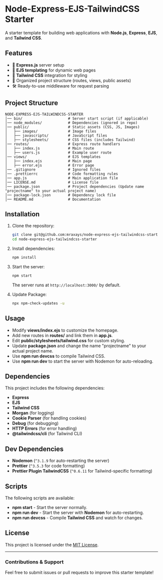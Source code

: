 # Node-Express-EJS-TailwindCSS Starter

A starter template for building web applications with **Node.js**, **Express**, **EJS**, and **Tailwind CSS**.

## Features
- 🚀 **Express.js** server setup
- 🎨 **EJS templating** for dynamic web pages
- 💨 **Tailwind CSS** integration for styling
- 📂 Organized project structure (routes, views, public assets)
- 🛠 Ready-to-use middleware for request parsing

## Project Structure
```
NODE-EXPRESS-EJS-TAILWINDCSS-STARTER
│── bin/                     # Server start script (if applicable)
│── node_modules/            # Dependencies (ignored in repo)
│── public/                  # Static assets (CSS, JS, Images)
│   ├── images/              # Image files
│   ├── javascripts/         # JavaScript files
│   ├── stylesheets/         # CSS files (includes Tailwind)
│── routes/                  # Express route handlers
│   ├── index.js             # Main route
│   ├── users.js             # Example user route
│── views/                   # EJS templates
│   ├── index.ejs            # Main page
│   ├── error.ejs            # Error page
│── .gitignore               # Ignored files
│── .prettierrc              # Code formatting rules
│── app.js                   # Main application file
│── LICENSE.md               # License file
│── package.json             # Project dependencies (Update name "projectname" to your actual project name)
│── package-lock.json        # Dependency lock file
│── README.md                # Documentation
```

## Installation
1. Clone the repository:
   ```sh
   git clone git@github.com:mraxays/node-express-ejs-tailwindcss-starter.git
   cd node-express-ejs-tailwindcss-starter
   ```
2. Install dependencies:
   ```sh
   npm install
   ```
3. Start the server:
   ```sh
   npm start
   ```
   The server runs at `http://localhost:3000/` by default.

4. Update Package:
   ```sh
   npx npm-check-updates -u
   ```
   
## Usage
- Modify **views/index.ejs** to customize the homepage.
- Add new routes in **routes/** and link them in **app.js**.
- Edit **public/stylesheets/tailwind.css** for custom styling.
- Update **package.json** and change the name "projectname" to your actual project name.
- Use **npm run devcss** to compile Tailwind CSS.
- Use **npm run dev** to start the server with Nodemon for auto-reloading.

## Dependencies
This project includes the following dependencies:
- **Express** 
- **EJS** 
- **Tailwind CSS** 
- **Morgan** (for logging)
- **Cookie Parser** (for handling cookies)
- **Debug** (for debugging)
- **HTTP Errors** (for error handling)
- **@tailwindcss/cli** (for Tailwind CLI)

## Dev Dependencies
- **Nodemon** (`^3.1.9` for auto-restarting the server)
- **Prettier** (`^3.5.3` for code formatting)
- **Prettier Plugin TailwindCSS** (`^0.6.11` for Tailwind-specific formatting)

## Scripts
The following scripts are available:
- **npm start** - Start the server normally.
- **npm run dev** - Start the server with **Nodemon** for auto-restarting.
- **npm run devcss** - Compile **Tailwind CSS** and watch for changes.

## License
This project is licensed under the [MIT License](LICENSE.md).

---

### Contributions & Support
Feel free to submit issues or pull requests to improve this starter template!

